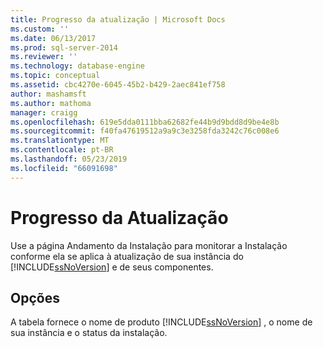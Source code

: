 ```yaml
---
title: Progresso da atualização | Microsoft Docs
ms.custom: ''
ms.date: 06/13/2017
ms.prod: sql-server-2014
ms.reviewer: ''
ms.technology: database-engine
ms.topic: conceptual
ms.assetid: cbc4270e-6045-45b2-b429-2aec841ef758
author: mashamsft
ms.author: mathoma
manager: craigg
ms.openlocfilehash: 619e5dda0111bba62682fe44b9d9bdd8d9be4e8b
ms.sourcegitcommit: f40fa47619512a9a9c3e3258fda3242c76c008e6
ms.translationtype: MT
ms.contentlocale: pt-BR
ms.lasthandoff: 05/23/2019
ms.locfileid: "66091698"
---
```

# <a name="update-progress"></a>Progresso da Atualização
  Use a página Andamento da Instalação para monitorar a Instalação conforme ela se aplica à atualização de sua instância do [!INCLUDE[ssNoVersion](../../includes/ssnoversion-md.md)] e de seus componentes.  
  
## <a name="options"></a>Opções  
 A tabela fornece o nome de produto [!INCLUDE[ssNoVersion](../../includes/ssnoversion-md.md)] , o nome de sua instância e o status da instalação.  
  
  

